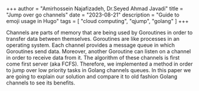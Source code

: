 +++
author = "Amirhossein Najafizadeh, Dr.Seyed Ahmad Javadi"
title = "Jump over go channels"
date = "2023-08-21"
description = "Guide to emoji usage in Hugo"
tags = [
    "cloud computing",
    "qjump",
    "golang"
]
+++

Channels are parts of memory that are being used by Goroutines in order to transfer data between themselves. Goroutines are like processes in an operating system. Each channel provides a message queue in which Goroutines send data. Moreover, another Goroutine can listen on a channel in order to receive data from it. The algorithm of these channels is first come first server (aka FCFS). Therefore, we implemented a method in order to jump over low priority tasks in Golang channels queues. In this paper we are going to explain our solution and compare it to old fashion Golang channels to see its benefits.
